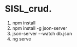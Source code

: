 # SISL_crud.
1) npm install
2) npm install -g json-server
3) json-server --watch db.json
4) ng serve
